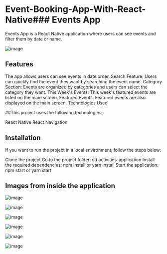 # Event-Booking-App-With-React-Native### Events App
Events App is a React Native application where users can see events and filter them by date or name.

![image](https://github.com/eminkmru/Event-Booking-App-With-React-Native/assets/89755021/baa8f310-5b1e-4942-8dd0-0eb1ba9cb606)


## Features
The app allows users can see events in date order.
Search Feature: Users can quickly find the event they want by searching the event name.
Category Section: Events are organized by categories and users can select the category they want.
This Week's Events: This week's featured events are listed on the main screen.
Featured Events: Featured events are also displayed on the main screen.
Technologies Used

##This project uses the following technologies:

React Native
React Navigation

## Installation
If you want to run the project in a local environment, follow the steps below:

Clone the project
Go to the project folder: cd activities-application
Install the required dependencies: npm install or yarn install
Start the application: npm start or yarn start

## Images from inside the application

![image](https://github.com/eminkmru/Event-Booking-App-With-React-Native/assets/89755021/a2c8f952-5b71-4e5d-b937-dd151ab4a920)

![image](https://github.com/eminkmru/Event-Booking-App-With-React-Native/assets/89755021/aa11132f-4742-4806-b8c3-0c8a8ce5800b)

![image](https://github.com/eminkmru/Event-Booking-App-With-React-Native/assets/89755021/7842885a-793a-4f9a-948c-e255c8aad5b0)

![image](https://github.com/eminkmru/Event-Booking-App-With-React-Native/assets/89755021/703091c9-f38b-439b-a04b-ace6c765379a)

![image](https://github.com/eminkmru/Event-Booking-App-With-React-Native/assets/89755021/eefcf5f2-fbf8-4aff-a373-52a92ec56a42)

![image](https://github.com/eminkmru/Event-Booking-App-With-React-Native/assets/89755021/0d579cbd-351b-4553-b831-f200320bdec3)



